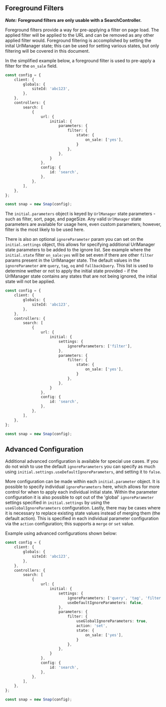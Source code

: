 ## Foreground Filters
***Note:*** **Foreground filters are only usable with a SearchController.**

Foreground filters provide a way for pre-applying a filter on page load. The applied filter will be applied to the URL and can be removed as any other applied filter would. Foreground filtering is accomplished by setting the inital UrlManager state; this can be used for setting various states, but only filtering will be covered in this document.

In the simplified example below, a foreground filter is used to pre-apply a filter for the `on_sale` field. 

```typescript
const config = {
	client: {
		globals: {
			siteId: 'abc123',
		},
	},
	controllers: {
		search: [
			{
				url: {
					initial: {
						parameters: {
							filter: {
								state: {
									on_sale: ['yes'],
								}
							},
						},
					}
				},
				config: {
					id: 'search',
				},
			},
		],
	},
};

const snap = new Snap(config);
```


The `initial.parameters` object is keyed by `UrlManager` state parameters - such as filter, sort, page, and pageSize. Any valid `UrlManager` state parameters are available for usage here, even custom parameters; however, filter is the most likely to be used here.

There is also an optional `ignoreParameter` param you can set on the `initial.settings` object, this allows for specifying additional UrlManager state parameters to be added to the ignore list. See example where the `initial.state` filter `on_sale:yes` will be set even if there are other `filter` params present in the UrlManager state. The default values in the `ignoreParameter` are `query`, `tag`, `oq` and `fallbackQuery`. This list is used to determine wether or not to apply the initial state provided - if the UrlManager state contains any states that are not being ignored, the initial state will not be applied.

```typescript
const config = {
	client: {
		globals: {
			siteId: 'abc123',
		},
	},
	controllers: {
		search: [
			{
				url: {
					initial: {
						settings: {
							ignoreParameters: ['filter'],
						},
						parameters: {
							filter: {
								state: {
									on_sale: ['yes'],
								}
							},
						},
					}
				},
				config: {
					id: 'search',
				},
			},
		],
	},
};

const snap = new Snap(config);
```

## Advanced Configuration
Additional advanced configuration is available for special use cases. If you do not wish to use the default `ignoreParameters` you can specify as much using `initial.settings.useDefaultIgnoreParameters`, and setting it to `false`.

More configuration can be made within each `initial.parameter` object. It is possible to specify individual `ignoreParameters` here, which allows for more control for when to apply each individual initial state. Within the parameter configuration it is also possible to opt out of the 'global' `ignoreParameter` settings specified in `initial.settings` by using the `useGlobalIgnoreParameters` configuration. Lastly, there may be cases where it is necessary to replace existing state values instead of merging them (the default action). This is specified in each individual parameter configuration via the `action` configuration; this supports a `merge` or `set` value.

Example using advanced configurations shown below:

```typescript
const config = {
	client: {
		globals: {
			siteId: 'abc123',
		},
	},
	controllers: {
		search: [
			{
				url: {
					initial: {
						settings: {
							ignoreParameters: ['query', 'tag', 'filter'],
							useDefaultIgnoreParameters: false,
						},
						parameters: {
							filter: {
								useGlobalIgnoreParameters: true,
								action: 'set',
								state: {
									on_sale: ['yes'],
								}
							},
						},
					}
				},
				config: {
					id: 'search',
				},
			},
		],
	},
};

const snap = new Snap(config);
```